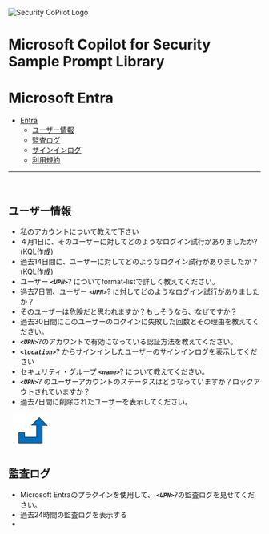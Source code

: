 ![Security CoPilot Logo](https://github.com/ninjyanaka/Copilot-For-Security/blob/main/Promptbook%20samples/ic_fluent_copilot_64_64%402x.png)
# Microsoft Copilot for Security Sample Prompt Library

# Microsoft Entra

- [Entra](#entra)
  - [ユーザー情報](#user-details)
  - [監査ログ](#audit-logs)
  - [サインインログ](#sign-in-logs)
  - [利用規約](terms-of-use-agreements)

***
&nbsp;
## ユーザー情報
<a name="User Details"></a>
- 私のアカウントについて教えて下さい
- ４月1日に、そのユーザーに対してどのようなログイン試行がありましたか? (KQL作成)
- 過去14日間に、ユーザーに対してどのようなログイン試行がありましたか？(KQL作成) 
- ユーザー **_`<UPN>`_**? についてformat-listで詳しく教えてください。
- 過去7日間、ユーザー **_`<UPN>`_**? に対してどのようなログイン試行がありましたか？
- そのユーザーは危険だと思われますか？もしそうなら、なぜですか？
- 過去30日間にこのユーザーのログインに失敗した回数とその理由を教えてください。
- **_`<UPN>`_**?のアカウントで有効になっている認証方法を教えてください。
- **_`<location>`_**? からサインインしたユーザーのサインインログを表示してください
- セキュリティ・グループ **_`<name>`_**? について教えてください。
- **_`<UPN>`_**? のユーザーアカウントのステータスはどうなっていますか？ロックアウトされていますか？
- 過去7日間に削除されたユーザーを表示してください。

&nbsp;
[![alt text](../../Images/backtotop.svg)](#entra)

## 監査ログ
<a name="Audits logs"></a>
- Microsoft Entraのプラグインを使用して、 **_`<UPN>`_**?の監査ログを見せてください。
- 過去24時間の監査ログを表示する
- 
